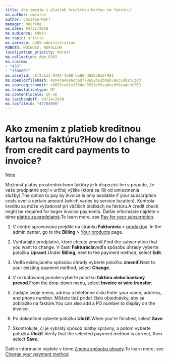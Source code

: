 ```yaml
---
title: Ako zmením z platieb kreditnou kartou na faktúru?
ms.author: cmcatee
author: cmcatee-MSFT
manager: mnirkhe
ms.date: 04/21/2020
ms.audience: Admin
ms.topic: article
ms.service: o365-administration
ROBOTS: NOINDEX, NOFOLLOW
localization_priority: Normal
ms.collection: Adm_O365
ms.custom:
- "433"
- "1500001"
ms.assetid: c8f2a1a1-9704-4d08-ba60-d836b9a5f981
ms.openlocfilehash: 4004ce468accad778e52b61bbab7e6c5dd1b13dd
ms.sourcegitcommit: c6692ce0fa1358ec3529e59ca0ecdfdea4cdc759
ms.translationtype: MT
ms.contentlocale: sk-SK
ms.lasthandoff: 09/14/2020
ms.locfileid: "47704990"
---
```

# <a name="how-do-i-change-from-credit-card-payments-to-invoice"></a><span data-ttu-id="a8bbd-102">Ako zmením z platieb kreditnou kartou na faktúru?</span><span class="sxs-lookup"><span data-stu-id="a8bbd-102">How do I change from credit card payments to invoice?</span></span>

> [!NOTE]
> <span data-ttu-id="a8bbd-103">Možnosť platby prostredníctvom faktúry je k dispozícii len v prípade, že vaše predplatné stojí v určitej výške (ktorá sa líši od umiestnenia služby).</span><span class="sxs-lookup"><span data-stu-id="a8bbd-103">The option to pay by invoice is only available if your subscription costs over a certain amount (which varies by service location).</span></span> <span data-ttu-id="a8bbd-104">Kontrola kreditu sa môže vyžadovať pri väčších platbách na faktúru.</span><span class="sxs-lookup"><span data-stu-id="a8bbd-104">A credit check might be required for larger invoice payments.</span></span> <span data-ttu-id="a8bbd-105">Ďalšie informácie nájdete v téme [platba za predplatné](https://docs.microsoft.com/microsoft-365/commerce/billing-and-payments/pay-for-your-subscription).</span><span class="sxs-lookup"><span data-stu-id="a8bbd-105">To learn more, see [Pay for your subscription](https://docs.microsoft.com/microsoft-365/commerce/billing-and-payments/pay-for-your-subscription).</span></span>

1. <span data-ttu-id="a8bbd-106">V centre spravovania prejdite na stránku **Fakturácia**  >  [produktov](https://go.microsoft.com/fwlink/p/?linkid=842054) .</span><span class="sxs-lookup"><span data-stu-id="a8bbd-106">In the admin center, go to the **Billing** > [Your products](https://go.microsoft.com/fwlink/p/?linkid=842054) page.</span></span>

2. <span data-ttu-id="a8bbd-107">Vyhľadajte predplatné, ktoré chcete zmeniť.</span><span class="sxs-lookup"><span data-stu-id="a8bbd-107">Find the subscription that you want to change.</span></span> <span data-ttu-id="a8bbd-108">V časti **Fakturácia**vedľa spôsobu úhrady vyberte položku **Upraviť**.</span><span class="sxs-lookup"><span data-stu-id="a8bbd-108">Under **Billing**, next to the payment method, select **Edit**.</span></span>

3. <span data-ttu-id="a8bbd-109">Vedľa existujúceho spôsobu úhrady vyberte položku **zmeniť**.</span><span class="sxs-lookup"><span data-stu-id="a8bbd-109">Next to your existing payment method, select **Change**.</span></span>

4. <span data-ttu-id="a8bbd-110">V rozbaľovacej ponuke vyberte položku **faktúra alebo bankový prevod**.</span><span class="sxs-lookup"><span data-stu-id="a8bbd-110">From the drop-down menu, select **Invoice or wire transfer**.</span></span>

5. <span data-ttu-id="a8bbd-111">Zadajte svoje meno, adresu a telefónne číslo.</span><span class="sxs-lookup"><span data-stu-id="a8bbd-111">Enter your name, address, and phone number.</span></span> <span data-ttu-id="a8bbd-112">Môžete tiež pridať číslo objednávky, aby sa zobrazilo na faktúre.</span><span class="sxs-lookup"><span data-stu-id="a8bbd-112">You can also add a PO number to display on the invoice.</span></span>

6. <span data-ttu-id="a8bbd-113">Po dokončení vyberte položku **Uložiť**.</span><span class="sxs-lookup"><span data-stu-id="a8bbd-113">When you're finished, select **Save**.</span></span>

7. <span data-ttu-id="a8bbd-114">Skontrolujte, či je vybratý spôsob platby správny, a potom vyberte položku **Uložiť**.</span><span class="sxs-lookup"><span data-stu-id="a8bbd-114">Verify that the selected payment method is correct, then select **Save**.</span></span>

<span data-ttu-id="a8bbd-115">Ďalšie informácie nájdete v téme [Zmena spôsobu úhrady](https://docs.microsoft.com/microsoft-365/commerce/billing-and-payments/change-payment-method).</span><span class="sxs-lookup"><span data-stu-id="a8bbd-115">To learn more, see [Change your payment method](https://docs.microsoft.com/microsoft-365/commerce/billing-and-payments/change-payment-method).</span></span>